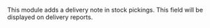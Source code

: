 This module adds a delivery note in stock pickings. This field will be
displayed on delivery reports.
